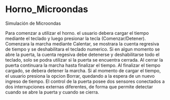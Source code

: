 # Horno_Microondas
Simulación de Microondas

Para comenzar a utilizar el horno. el usuario debera cargar el tiempo mediante el teclado y luego presionar la tecla (Comenzar/Detener). Comenzara la marcha mediante Calentar, se mostrara la cuenta regresiva de tiempo y se deshabilitara el teclado numerico.
Si en algun momento se abre la puerta, la cuenta regesiva debe detenerse y deshabilitarse todo el teclado, solo se podra utilizar si la puerta se encuentra cerrada. Al cerrar la puerta continuara la marcha hasta finalizar el tiempo. Al finalizar el tiempo cargado, se debera detener la marcha.
Si al momento de cargar el tiempo, el usuario presiona la opcion Borrar, quedando a la espera de un nuevo ingreso de tiempo.
El control de la puerta posee dos sensores conectados a dos interrupciones externas diferentes, de forma que permite detectar cuando se abre 
la puerta y cuando se cierra.







